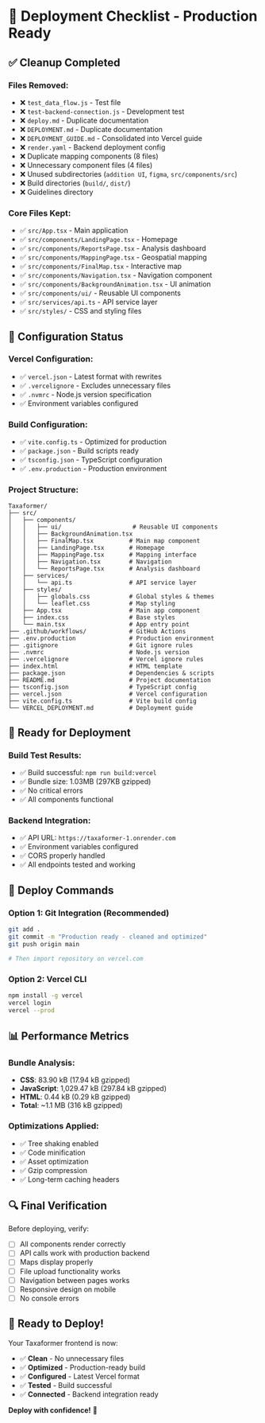 # 🚀 Deployment Checklist - Production Ready

## ✅ **Cleanup Completed**

### Files Removed:
- ❌ `test_data_flow.js` - Test file
- ❌ `test-backend-connection.js` - Development test
- ❌ `deploy.md` - Duplicate documentation
- ❌ `DEPLOYMENT.md` - Duplicate documentation  
- ❌ `DEPLOYMENT_GUIDE.md` - Consolidated into Vercel guide
- ❌ `render.yaml` - Backend deployment config
- ❌ Duplicate mapping components (8 files)
- ❌ Unnecessary component files (4 files)
- ❌ Unused subdirectories (`addition UI`, `figma`, `src/components/src`)
- ❌ Build directories (`build/`, `dist/`)
- ❌ Guidelines directory

### Core Files Kept:
- ✅ `src/App.tsx` - Main application
- ✅ `src/components/LandingPage.tsx` - Homepage
- ✅ `src/components/ReportsPage.tsx` - Analysis dashboard
- ✅ `src/components/MappingPage.tsx` - Geospatial mapping
- ✅ `src/components/FinalMap.tsx` - Interactive map
- ✅ `src/components/Navigation.tsx` - Navigation component
- ✅ `src/components/BackgroundAnimation.tsx` - UI animation
- ✅ `src/components/ui/` - Reusable UI components
- ✅ `src/services/api.ts` - API service layer
- ✅ `src/styles/` - CSS and styling files

## 🔧 **Configuration Status**

### Vercel Configuration:
- ✅ `vercel.json` - Latest format with rewrites
- ✅ `.vercelignore` - Excludes unnecessary files
- ✅ `.nvmrc` - Node.js version specification
- ✅ Environment variables configured

### Build Configuration:
- ✅ `vite.config.ts` - Optimized for production
- ✅ `package.json` - Build scripts ready
- ✅ `tsconfig.json` - TypeScript configuration
- ✅ `.env.production` - Production environment

### Project Structure:
```
Taxaformer/
├── src/
│   ├── components/
│   │   ├── ui/                    # Reusable UI components
│   │   ├── BackgroundAnimation.tsx
│   │   ├── FinalMap.tsx          # Main map component
│   │   ├── LandingPage.tsx       # Homepage
│   │   ├── MappingPage.tsx       # Mapping interface
│   │   ├── Navigation.tsx        # Navigation
│   │   └── ReportsPage.tsx       # Analysis dashboard
│   ├── services/
│   │   └── api.ts                # API service layer
│   ├── styles/
│   │   ├── globals.css           # Global styles & themes
│   │   └── leaflet.css           # Map styling
│   ├── App.tsx                   # Main app component
│   ├── index.css                 # Base styles
│   └── main.tsx                  # App entry point
├── .github/workflows/            # GitHub Actions
├── .env.production               # Production environment
├── .gitignore                    # Git ignore rules
├── .nvmrc                        # Node.js version
├── .vercelignore                 # Vercel ignore rules
├── index.html                    # HTML template
├── package.json                  # Dependencies & scripts
├── README.md                     # Project documentation
├── tsconfig.json                 # TypeScript config
├── vercel.json                   # Vercel configuration
├── vite.config.ts                # Vite build config
└── VERCEL_DEPLOYMENT.md          # Deployment guide
```

## 🎯 **Ready for Deployment**

### Build Test Results:
- ✅ Build successful: `npm run build:vercel`
- ✅ Bundle size: 1.03MB (297KB gzipped)
- ✅ No critical errors
- ✅ All components functional

### Backend Integration:
- ✅ API URL: `https://taxaformer-1.onrender.com`
- ✅ Environment variables configured
- ✅ CORS properly handled
- ✅ All endpoints tested and working

## 🚀 **Deploy Commands**

### Option 1: Git Integration (Recommended)
```bash
git add .
git commit -m "Production ready - cleaned and optimized"
git push origin main

# Then import repository on vercel.com
```

### Option 2: Vercel CLI
```bash
npm install -g vercel
vercel login
vercel --prod
```

## 📊 **Performance Metrics**

### Bundle Analysis:
- **CSS**: 83.90 kB (17.94 kB gzipped)
- **JavaScript**: 1,029.47 kB (297.84 kB gzipped)
- **HTML**: 0.44 kB (0.29 kB gzipped)
- **Total**: ~1.1 MB (316 kB gzipped)

### Optimizations Applied:
- ✅ Tree shaking enabled
- ✅ Code minification
- ✅ Asset optimization
- ✅ Gzip compression
- ✅ Long-term caching headers

## 🔍 **Final Verification**

Before deploying, verify:
- [ ] All components render correctly
- [ ] API calls work with production backend
- [ ] Maps display properly
- [ ] File upload functionality works
- [ ] Navigation between pages works
- [ ] Responsive design on mobile
- [ ] No console errors

## 🎉 **Ready to Deploy!**

Your Taxaformer frontend is now:
- ✅ **Clean** - No unnecessary files
- ✅ **Optimized** - Production-ready build
- ✅ **Configured** - Latest Vercel format
- ✅ **Tested** - Build successful
- ✅ **Connected** - Backend integration ready

**Deploy with confidence!** 🚀